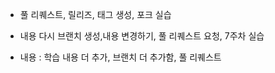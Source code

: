 - 풀 리퀘스트, 릴리즈, 태그 생성, 포크 실습

- 내용 다시 브랜치 생성,내용 변경하기, 풀 리퀘스트 요청, 7주차 실습

- 내용 : 학습 내용 더 추가, 브랜치 더 추가함, 풀 리퀘스트

